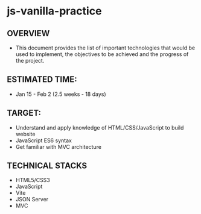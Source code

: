 # js-vanilla-practice

## OVERVIEW

- This document provides the list of important technologies that would be used to implement, the objectives to be achieved and the progress of the project.

## ESTIMATED TIME:

- Jan 15 - Feb 2 (2.5 weeks - 18 days)

## TARGET:

- Understand and apply knowledge of HTML/CSS/JavaScript to build website
- JavaScript ES6 syntax
- Get familiar with MVC architecture

## TECHNICAL STACKS

- HTML5/CSS3
- JavaScript
- Vite
- JSON Server
- MVC
